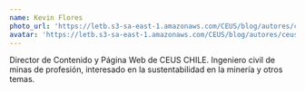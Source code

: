 ```yaml
---
name: Kevin Flores
photo_url: 'https://letb.s3-sa-east-1.amazonaws.com/CEUS/blog/autores/ceus_KFlores.jpg'
avatar: 'https://letb.s3-sa-east-1.amazonaws.com/CEUS/blog/autores/ceus_KFlores.jpg'
---
```


Director de Contenido y Página Web de CEUS CHILE. 
Ingeniero civil de minas de profesión, interesado en 
la sustentabilidad en la minería y otros temas.